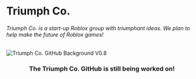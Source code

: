 # Triumph Co.
###### Triumph Co. is a start-up Roblox group with triumphant ideas. We plan to help make the future of Roblox games!
<img src="https://user-images.githubusercontent.com/81161288/173446795-064693e1-3118-4062-a1b4-d1c3c300f5db.gif" alt="Triumph Co. GitHub Background V0.8" />

<h3 align="center">The Triumph Co. GitHub is still being worked on!</h3>
